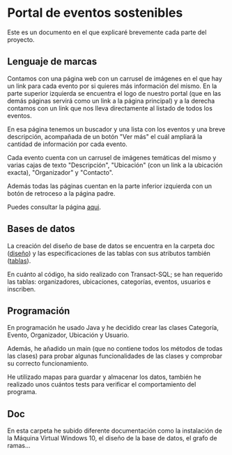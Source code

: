 # Portal de eventos sostenibles

Este es un documento en el que explicaré brevemente cada parte del proyecto.

## Lenguaje de marcas

Contamos con una página web con un carrusel de imágenes en el que hay un link para cada evento por si quieres más información del mismo.
En la parte superior izquierda se encuentra el logo de nuestro portal (que en las demás páginas servirá como un link a la página principal) y a la derecha contamos con un link que nos lleva directamente 
al listado de todos los eventos.

En esa página tenemos un buscador y una lista con los eventos y una breve descripción, acompañada de un botón "Ver más" el cuál ampliará la cantidad de información por cada evento.

Cada evento cuenta con un carrusel de imágenes temáticas del mismo y varias cajas de texto "Descripción", "Ubicación" (con un link a la ubicación exacta), "Organizador" y "Contacto".

Además todas las páginas cuentan en la parte inferior izquierda con un botón de retroceso a la página padre.

Puedes consultar la página [aqui](/html/index.html).


## Bases de datos

La creación del diseño de base de datos se encuentra en la carpeta doc ([diseño](/doc/dbdesign/dbdesign.pdf)) y las especificaciones de las tablas con sus atributos también ([tablas](/doc/dbdesign/dbtables.pdf)).

En cuánto al código, ha sido realizado con Transact-SQL; se han requerido las tablas: organizadores, ubicaciones, categorías, eventos, usuarios e inscriben.

## Programación

En programación he usado Java y he decidido crear las clases Categoría, Evento, Organizador, Ubicación y Usuario.

Además, he añadido un main (que no contiene todos los métodos de todas las clases) para probar algunas funcionalidades de las clases y comprobar su correcto funcionamiento.

He utilizado mapas para guardar y almacenar los datos, también he realizado unos cuántos tests para verificar el comportamiento del programa.
## Doc

En esta carpeta he subido diferente documentación como la instalación de la Máquina Virtual Windows 10, el diseño de la base de datos, el grafo de ramas...

